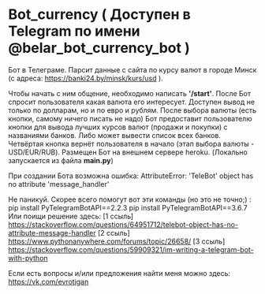 # Bot_currency ( Доступен в Telegram по имени @belar_bot_currency_bot )
Бот в Телеграме. Парсит данные с сайта по курсу валют в городе Минск (с адреса: https://banki24.by/minsk/kurs/usd ). 

Чтобы начать с ним общение, необходимо написать **'/start'**.
После Бот спросит пользователя какая валюта его интересует.
Доступен вывод не только по долларам, но и по евро и рублям.
После выбора валюты (есть кнопки, самому ничего писать не надо)
Бот предоставит пользователю кнопки для вывода
лучших курсов валют (продажи и покупки) с названиями банков.
Либо может вывести список всех банков. Четвёртая кнопка
вернёт пользователя в начало (этап выбора валюты - USD/EUR/RUB).
Размещен Бот на внешнем сервере heroku.
(Локально запускается из файла **main.py**)

При создании Бота возможна ошибка:
AttributeError: 'TeleBot' object has no attribute 'message_handler' 

Не паникуй. Скорее всего помогут вот эти команды (но это не точно;) :
pip install PyTelegramBotAPI==2.2.3
pip install PyTelegramBotAPI==3.6.7
Или поищи решение здесь:
[1 ссыль]  https://stackoverflow.com/questions/64951712/telebot-object-has-no-attribute-message-handler
[2 ссыль]  https://www.pythonanywhere.com/forums/topic/26658/
[3 ссыль]  https://stackoverflow.com/questions/59909321/im-writing-a-telegram-bot-with-python

Если есть вопросы и/или предложения найти меня можно здесь:
https://vk.com/evrotigan
